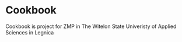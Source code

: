 # Cookbook
Cookbook is project for ZMP in The Witelon State Univeristy of Applied Sciences in Legnica
